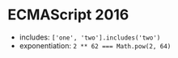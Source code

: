 ECMAScript 2016
===============

- includes: `['one', 'two'].includes('two')`
- exponentiation: `2 ** 62 === Math.pow(2, 64)`
